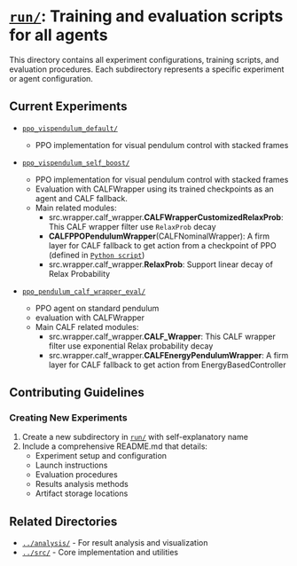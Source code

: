 # [`run/`](./): Training and evaluation scripts for all agents

This directory contains all experiment configurations, training scripts, and evaluation procedures. Each subdirectory represents a specific experiment or agent configuration.


## Current Experiments

- [`ppo_vispendulum_default/`](./ppo_vispendulum_default)
  - PPO implementation for visual pendulum control with stacked frames
  
- [`ppo_vispendulum_self_boost/`](./ppo_vispendulum_self_boost)
  - PPO implementation for visual pendulum control with stacked frames
  - Evaluation with CALFWrapper using its trained checkpoints as an agent and CALF fallback.
  - Main related modules:
    - src.wrapper.calf_wrapper.**CALFWrapperCustomizedRelaxProb**: This CALF wrapper filter use `RelaxProb` decay
    - **CALFPPOPendulumWrapper**(CALFNominalWrapper): A firm layer for CALF fallback to get action from a checkpoint of PPO (defined in [`Python script`](../../run/ppo_vispendulum_self_boost/ppo_vispendulum_eval_calf_wrapper.py))
    - src.wrapper.calf_wrapper.**RelaxProb**: Support linear decay of Relax Probability


- [`ppo_pendulum_calf_wrapper_eval/`](./ppo_pendulum_calf_wrapper_eval)
  - PPO agent on standard pendulum
  - evaluation with CALFWrapper
  - Main CALF related modules:
    - src.wrapper.calf_wrapper.**CALF_Wrapper**: This CALF wrapper filter use exponential Relax probability decay
    - src.wrapper.calf_wrapper.**CALFEnergyPendulumWrapper**: A firm layer for CALF fallback to get action from EnergyBasedController

## Contributing Guidelines
### Creating New Experiments
1. Create a new subdirectory in [`run/`](./) with self-explanatory name
2. Include a comprehensive README.md that details:
   - Experiment setup and configuration
   - Launch instructions
   - Evaluation procedures
   - Results analysis methods
   - Artifact storage locations


## Related Directories

- [`../analysis/`](../analysis) - For result analysis and visualization
- [`../src/`](../src) - Core implementation and utilities
